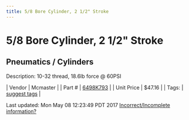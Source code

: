 ```yaml
---
title: 5/8 Bore Cylinder, 2 1/2" Stroke
---
```


# 5/8 Bore Cylinder, 2 1/2" Stroke
## Pneumatics / Cylinders
Description: 	10-32 thread, 18.6lb force @ 60PSI 

| Vendor | Mcmaster | 
| Part # | [6498K793](https://www.mcmaster.com/#6498K793) | 
| Unit Price | $47.16 | 
| Tags: | [suggest tags](https://docs.google.com/forms/d/e/1FAIpQLSeWyY8v3RgOty-MyWmh9U0iivNYN_molChYyS-0U-o-kOAv_g/viewform) | 

Last updated: Mon May 08 12:23:49 PDT 2017
 [Incorrect/Incomplete information?](https://docs.google.com/forms/d/e/1FAIpQLSeWyY8v3RgOty-MyWmh9U0iivNYN_molChYyS-0U-o-kOAv_g/viewform)